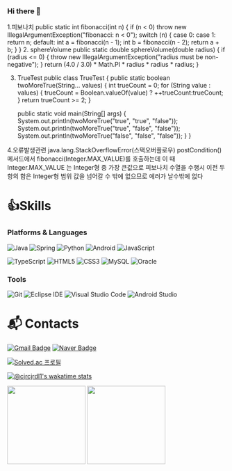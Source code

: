 ### Hi there 👋
1.피보나치
public static int fibonacci(int n) {
    if (n < 0) throw new IllegalArgumentException("fibonacci: n < 0");
    switch (n) {
        case 0:
        case 1:
            return n;
        default:
            int a = fibonacci(n - 1);
            int b = fibonacci(n - 2);
            return a + b;
    }
}
2. sphereVolume
 public static double sphereVolume(double radius) {
        if (radius <= 0) {
            throw new IllegalArgumentException("radius must be non-negative");
        }
        return (4.0 / 3.0) * Math.PI * radius * radius * radius;
    }

3. TrueTest
public class TrueTest {
    public static boolean twoMoreTrue(String... values) {
        int trueCount = 0;
        for (String value : values) {
            trueCount = Boolean.valueOf(value) ? ++trueCount:trueCount;
        }
        return trueCount >= 2;
    }

    public static void main(String[] args) {
        System.out.println(twoMoreTrue("true", "true", "false")); 
        System.out.println(twoMoreTrue("true", "false", "false")); 
        System.out.println(twoMoreTrue("false", "false", "false")); 
    }
}

4.오류발생관련
java.lang.StackOverflowError(스택오버플로우)
postCondition() 메서드에서 fibonacci(Integer.MAX_VALUE)를 호출하는데 이 때 Integer.MAX_VALUE 는 Integer형 중 가장 큰값으로 피보나치 수열을 수행시 이전 두항의 합은 Integer형 범위 값을 넘어갈 수 밖에 없으므로 에러가 날수밖에 없다

# 👍Skills
### Platforms & Languages
![Java](https://img.shields.io/badge/Java-007396.svg?&style=for-the-badge&logo=Java&logoColor=white)
![Spring](https://img.shields.io/badge/Spring-6DB33F.svg?&style=for-the-badge&logo=Spring&logoColor=white)
![Python](https://img.shields.io/badge/Python-3776AB.svg?&style=for-the-badge&logo=Python&logoColor=white)
![Android](https://img.shields.io/badge/Android-3DDC84.svg?&style=for-the-badge&logo=Android&logoColor=white)
![JavaScript](https://img.shields.io/badge/JavaScript-F7DF1E.svg?&style=for-the-badge&logo=JavaScript&logoColor=white)

![TypeScript](https://img.shields.io/badge/TypeScript-3178C6.svg?&style=for-the-badge&logo=TypeScript&logoColor=white)
![HTML5](https://img.shields.io/badge/HTML5-E34F26.svg?&style=for-the-badge&logo=HTML5&logoColor=white)
![CSS3](https://img.shields.io/badge/CSS3-1572B6.svg?&style=for-the-badge&logo=CSS3&logoColor=white)
![MySQL](https://img.shields.io/badge/MySQL-4479A1.svg?&style=for-the-badge&logo=MySQL&logoColor=white)
![Oracle](https://img.shields.io/badge/Oracle-F80000.svg?&style=for-the-badge&logo=Oracle&logoColor=white)

### Tools
![Git](https://img.shields.io/badge/Git-F05032.svg?&style=for-the-badge&logo=Git&logoColor=white)
![Eclipse IDE](https://img.shields.io/badge/Eclipse%20IDE-2C2255.svg?&style=for-the-badge&logo=Eclipse%20IDE&logoColor=white)
![Visual Studio Code](https://img.shields.io/badge/Visual%20Studio%20Code-007ACC.svg?&style=for-the-badge&logo=Visual%20Studio%20Code&logoColor=white)
![Android Studio](https://img.shields.io/badge/Android%20Studio-3DDC84.svg?&style=for-the-badge&logo=Android%20Studio&logoColor=white)

 
# :mailbox_with_mail: Contacts
[![Gmail Badge](https://img.shields.io/badge/Gmail-d14836?style=flat-square&logo=Gmail&logoColor=white&link=mailto:cjrcjrdl1@gmail.com)](mailto:kimsh1691@gmail.com)
[![Naver Badge](https://img.shields.io/badge/Naver-03C75A?style=flat-square&logo=Naver&logoColor=white&link=mailto:cjrcjrdl1@naver.com)](mailto:rlatngus1691@naver.com)

[![Solved.ac
프로필](http://mazassumnida.wtf/api/v2/generate_badge?boj=cjrcjrdl1)](https://solved.ac/cjrcjrdl1)

[![@cjrcjrdl1's wakatime stats](https://github-readme-stats.vercel.app/api/wakatime?username=@cjrcjrdl1)](https://github.com/anuraghazra/github-readme-stats)

<p>
  <img height="180em" src="https://github-readme-stats-sigma-five.vercel.app/api?username=cjrcjrdl1&show_icons=true&include_all_commits=true&bg_color=30,e96443,904e95&title_color=fff&text_color=fff">
  <img height="180em" src="https://github-readme-stats-sigma-five.vercel.app/api/top-langs/?username=cjrcjrdl1&layout=compact&bg_color=30,e96443,904e95&title_color=fff&text_color=fff">
</p>
<!--
**cjrcjrdl1/cjrcjrdl1** is a ✨ _special_ ✨ repository because its `README.md` (this file) appears on your GitHub profile.

Here are some ideas to get you started:



- 🔭 I’m currently working on ...
- 🌱 I’m currently learning ...
- 👯 I’m looking to collaborate on ...
- 🤔 I’m looking for help with ...
- 💬 Ask me about ...
- 📫 How to reach me: ...
- 😄 Pronouns: ...
- ⚡ Fun fact: ...
-->
